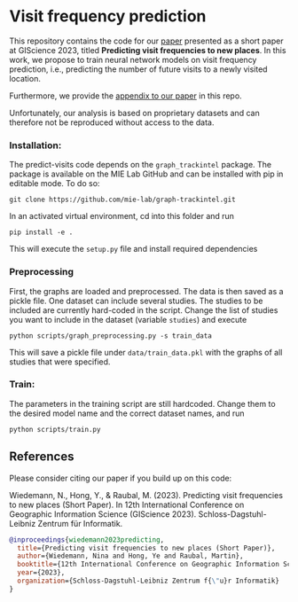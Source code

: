 # Visit frequency prediction

This repository contains the code for our [paper](https://drops.dagstuhl.de/entities/document/10.4230/LIPIcs.GIScience.2023.84) presented as a short paper at GIScience 2023, titled **Predicting visit frequencies to new places**. In this work, we propose to train neural network models on visit frequency prediction, i.e., predicting the number of future visits to a newly visited location. 

Furthermore, we provide the [appendix to our paper](supplementary_information.pdf) in this repo.

Unfortunately, our analysis is based on proprietary datasets and can therefore not be reproduced without access to the data.

### Installation:

The predict-visits code depends on the `graph_trackintel` package. The package is available on the MIE Lab GitHub and can be installed with pip in editable mode. To do so:
```
git clone https://github.com/mie-lab/graph-trackintel.git
```

In an activated virtual environment, cd into this folder and run
```
pip install -e .
```
This will execute the `setup.py` file and install required dependencies


### Preprocessing

First, the graphs are loaded and preprocessed. The data is then saved as a pickle file. 
One dataset can include several studies. The studies to be included are currently hard-coded in the script. Change the list of studies you want to include in the dataset (variable `studies`) and execute
```
python scripts/graph_preprocessing.py -s train_data
```
This will save a pickle file under `data/train_data.pkl` with the graphs of all studies that were specified.

### Train:

The parameters in the training script are still hardcoded. Change them to the desired model name and the correct dataset names, and run
```
python scripts/train.py
```

## References

Please consider citing our paper if you build up on this code:

Wiedemann, N., Hong, Y., & Raubal, M. (2023). Predicting visit frequencies to new places (Short Paper). In 12th International Conference on Geographic Information Science (GIScience 2023). Schloss-Dagstuhl-Leibniz Zentrum für Informatik.

```bib
@inproceedings{wiedemann2023predicting,
  title={Predicting visit frequencies to new places (Short Paper)},
  author={Wiedemann, Nina and Hong, Ye and Raubal, Martin},
  booktitle={12th International Conference on Geographic Information Science (GIScience 2023)},
  year={2023},
  organization={Schloss-Dagstuhl-Leibniz Zentrum f{\"u}r Informatik}
}
```